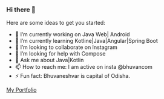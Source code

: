 ### Hi there 👋

Here are some ideas to get you started:

- 🔭 I’m currently working on Java Web| Android
- 🌱 I’m currently learning Kotline|Java|Angular|Spring Boot
- 👯 I’m looking to collaborate on Instagram
- 🤔 I’m looking for help with Compose
- 💬 Ask me about Java|Kotlin
- 📫 How to reach me: I am active on insta @bhuvancom
- ⚡ Fun fact: Bhuvaneshvar is capital of Odisha.


[My Portfolio](https://bhuvancom.github.io)
